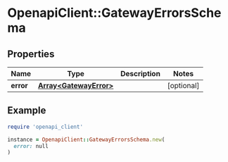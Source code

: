 # OpenapiClient::GatewayErrorsSchema

## Properties

| Name | Type | Description | Notes |
| ---- | ---- | ----------- | ----- |
| **error** | [**Array&lt;GatewayError&gt;**](GatewayError.md) |  | [optional] |

## Example

```ruby
require 'openapi_client'

instance = OpenapiClient::GatewayErrorsSchema.new(
  error: null
)
```

